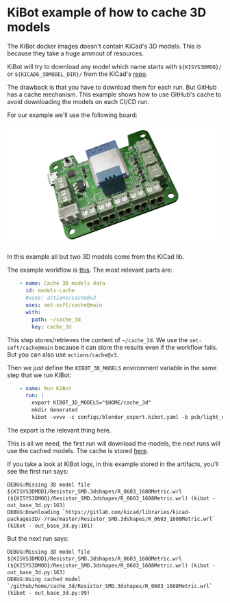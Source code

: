 # KiBot example of how to cache 3D models

The KiBot docker images doesn't contain KiCad's 3D models.
This is because they take a huge ammout of resources.

KiBot will try to download any model which name starts with
`${KISYS3DMOD}/` or `${KICAD6_3DMODEL_DIR}/` from the KiCad's
[repo](https://gitlab.com/kicad/libraries/kicad-packages3D/-/raw/master/).

The drawback is that you have to download them for each run.
But GitHub has a cache mechanism. This example shows how to use GitHub's cache
to avoid downloading the models on each CI/CD run.

For our example we'll use the following board:

![Example](images/light_control-3D_blender_top.png)

In this example all but two 3D models come from the KiCad lib.

The example workflow is [this]( .github/workflows/kibot.yml).
The most relevant parts are:

```yaml
    - name: Cache 3D models data
      id: models-cache
      #uses: actions/cache@v3
      uses: set-soft/cache@main
      with:
        path: ~/cache_3d
        key: cache_3d
```

This step stores/retrieves the content of `~/cache_3d`.
We use the `set-soft/cache@main` because it can store the results even if the workflow fails.
But you can also use `actions/cache@v3`.

Then we just define the `KIBOT_3D_MODELS` environment variable in the same step that we run KiBot:

```yaml
    - name: Run KiBot
      run: |
        export KIBOT_3D_MODELS="$HOME/cache_3d"
        mkdir Generated
        kibot -vvvv -c configs/blender_export.kibot.yaml -b pcb/light_control.kicad_pcb -d Generated 2> Generated/kibot.log
```

The export is the relevant thing here.

This is all we need, the first run will download the models, the next runs will use the cached models.
The cache is stored [here](https://github.com/set-soft/kibot_3d_models_cache_example/actions/caches).

If you take a look at KiBot logs, in this example stored in the artifacts, you'll see the first run
says:

```
DEBUG:Missing 3D model file ${KISYS3DMOD}/Resistor_SMD.3dshapes/R_0603_1608Metric.wrl (${KISYS3DMOD}/Resistor_SMD.3dshapes/R_0603_1608Metric.wrl) (kibot - out_base_3d.py:163)
DEBUG:Downloading `https://gitlab.com/kicad/libraries/kicad-packages3D/-/raw/master/Resistor_SMD.3dshapes/R_0603_1608Metric.wrl` (kibot - out_base_3d.py:101)
```

But the next run says:

```
DEBUG:Missing 3D model file ${KISYS3DMOD}/Resistor_SMD.3dshapes/R_0603_1608Metric.wrl (${KISYS3DMOD}/Resistor_SMD.3dshapes/R_0603_1608Metric.wrl) (kibot - out_base_3d.py:163)
DEBUG:Using cached model `/github/home/cache_3d/Resistor_SMD.3dshapes/R_0603_1608Metric.wrl` (kibot - out_base_3d.py:99)
```

